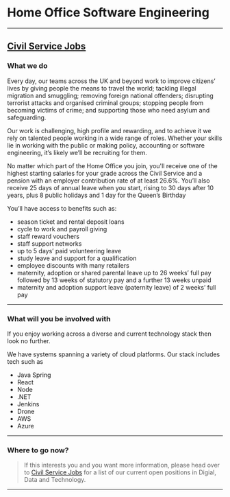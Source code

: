 # Home Office Software Engineering 
---

## <a name="CSJOBS" href="https://www.civilservicejobs.service.gov.uk/csr/jobs.cgi?pageaction=searchbyquick&storesearchcontext=1&nghr_job_category=249407&nghr_job_category=166610&nghr_dept=183924&utm_source=direct_ho&utm_medium=static_page&utm_campaign=horcac">Civil Service Jobs</a>


### What we do

Every day, our teams across the UK and beyond work to improve citizens’ lives by giving people the means to travel the world; tackling illegal migration and smuggling; removing foreign national offenders; disrupting terrorist attacks and organised criminal groups; stopping people from becoming victims of crime; and supporting those who need asylum and safeguarding.  

Our work is challenging, high profile and rewarding, and to achieve it we rely on talented people working in a wide range of roles. Whether your skills lie in working with the public or making policy, accounting or software engineering, it’s likely we’ll be recruiting for them.  

No matter which part of the Home Office you join, you'll receive one of the highest starting salaries for your grade across the Civil Service and a pension with an employer contribution rate of at least 26.6%. You’ll also receive 25 days of annual leave when you start, rising to 30 days after 10 years, plus 8 public holidays and 1 day for the Queen’s Birthday  

You’ll have access to benefits such as:

- season ticket and rental deposit loans
- cycle to work and payroll giving
- staff reward vouchers
- staff support networks
- up to 5 days’ paid volunteering leave
- study leave and support for a qualification
- employee discounts with many retailers
- maternity, adoption or shared parental leave up to 26 weeks’ full pay followed by 13 weeks of statutory pay and a further 13 weeks unpaid
- maternity and adoption support leave (paternity leave) of 2 weeks’ full pay

---

### What will you be involved with

If you enjoy working across a diverse and current technology stack then look no further.

We have systems spanning a variety of cloud platforms.
Our stack includes tech such as

- Java Spring
- React
- Node
- .NET
- Jenkins
- Drone
- AWS
- Azure

---
### Where to go now?

> If this interests you and you want more information, please head over to 
<a name="CSJOBS" href="https://www.civilservicejobs.service.gov.uk/csr/jobs.cgi?pageaction=searchbyquick&storesearchcontext=1&nghr_job_category=249407&nghr_job_category=166610&nghr_dept=183924&utm_source=direct_ho&utm_medium=static_page&utm_campaign=horcac">Civil Service Jobs</a> for a list of our current open positions in Digial, Data and Technology.
---